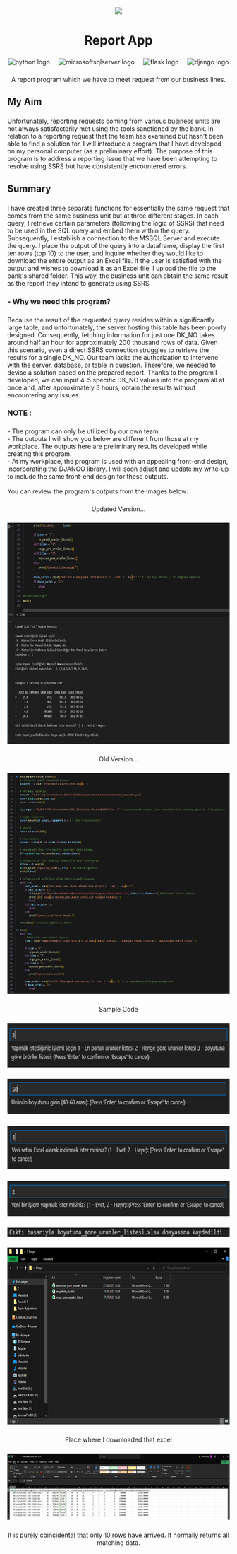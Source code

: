 <div align="center">
  <img height="300" src="https://media1.giphy.com/media/qgQUggAC3Pfv687qPC/giphy.gif?cid=ecf05e477nfy3cs4ufmdpspwzxlk03sqdm6wwxagyef5dfz7&ep=v1_gifs_related&rid=giphy.gif&ct=g"  />
</div>

###

<h1 align="center">Report App</h1>

###

<div align="center">
  <img src="https://cdn.jsdelivr.net/gh/devicons/devicon/icons/python/python-original.svg" height="40" alt="python logo"  />
  <img width="12" />
  <img src="https://cdn.jsdelivr.net/gh/devicons/devicon/icons/microsoftsqlserver/microsoftsqlserver-plain.svg" height="40" alt="microsoftsqlserver logo"  />
  <img width="12" />
  <img src="https://cdn.jsdelivr.net/gh/devicons/devicon/icons/flask/flask-original.svg" height="40" alt="flask logo"  />
  <img width="12" />
  <img src="https://cdn.jsdelivr.net/gh/devicons/devicon/icons/django/django-plain.svg" height="40" alt="django logo"  />
</div>

###

<p align="center">A report program which we have to meet request from our business lines.</p>

###

<h2 align="left">My Aim</h2>

###

<p align="left">Unfortunately, reporting requests coming from various business units are not always satisfactorily met using the tools sanctioned by the bank. In relation to a reporting request that the team has examined but hasn't been able to find a solution for, I will introduce a program that I have developed on my personal computer (as a preliminary effort). The purpose of this program is to address a reporting issue that we have been attempting to resolve using SSRS but have consistently encountered errors.</p>

###

<h2 align="left">Summary</h2>

###

<p align="left">I have created three separate functions for essentially the same request that comes from the same business unit but at three different stages. In each query, I retrieve certain parameters (following the logic of SSRS) that need to be used in the SQL query and embed them within the query. Subsequently, I establish a connection to the MSSQL Server and execute the query. I place the output of the query into a dataframe, display the first ten rows (top 10) to the user, and inquire whether they would like to download the entire output as an Excel file. If the user is satisfied with the output and wishes to download it as an Excel file, I upload the file to the bank's shared folder. This way, the business unit can obtain the same result as the report they intend to generate using SSRS.</p>

###

<h3 align="left">- Why we need this program?</h3>

###

<p align="left">Because the result of the requested query resides within a significantly large table, and unfortunately, the server hosting this table has been poorly designed. Consequently, fetching information for just one DK_NO takes around half an hour for approximately 200 thousand rows of data. Given this scenario, even a direct SSRS connection struggles to retrieve the results for a single DK_NO. Our team lacks the authorization to intervene with the server, database, or table in question. Therefore, we needed to devise a solution based on the prepared report. Thanks to the program I developed, we can input 4-5 specific DK_NO values into the program all at once and, after approximately 3 hours, obtain the results without encountering any issues.</p>

###

<h3 align="left">NOTE :</h3>

###

<p align="left">- The program can only be utilized by our own team.<br>- The outputs I will show you below are different from those at my workplace. The outputs here are preliminary results developed while creating this program.<br>- At my workplace, the program is used with an appealing front-end design, incorporating the DJANGO library. I will soon adjust and update my write-up to include the same front-end design for these outputs.<br><br>You can review the program's outputs from the images below:</p>

###

<p align="center">Updated Version...</p>

###

<div align="center">
  <img height="500" src="https://github.com/krmsmsk/Resimler/blob/main/Rapor%20Uygulamas%C4%B1/ANA%20%C3%87IKTI.png?raw=true"  />
</div>

###

<p align="center">Old Version...</p>

###

###

<div align="center">
  <img height="500" src="https://github.com/krmsmsk/Resimler/blob/main/Rapor%20Uygulamas%C4%B1/%C3%B6rneklem.png?raw=true"  />
</div>

###

<p align="center">Sample Code</p>

###

<div align="center">
  <img height="100" src="https://github.com/krmsmsk/Resimler/blob/main/Rapor%20Uygulamas%C4%B1/1.png?raw=true"  />
</div>

###

<div align="center">
  <img height="80" src="https://github.com/krmsmsk/Resimler/blob/main/Rapor%20Uygulamas%C4%B1/2.png?raw=true"  />
</div>

###

<div align="center">
  <img height="99" src="https://github.com/krmsmsk/Resimler/blob/main/Rapor%20Uygulamas%C4%B1/3.png?raw=true"  />
</div>

###

<div align="center">
  <img height="80" src="https://github.com/krmsmsk/Resimler/blob/main/Rapor%20Uygulamas%C4%B1/4.png?raw=true"  />
</div>

###

<div align="center">
  <img height="20" src="https://github.com/krmsmsk/Resimler/blob/main/Rapor%20Uygulamas%C4%B1/%C3%A7%C4%B1kt%C4%B1.png?raw=true"  />
</div>

###

<div align="center">
  <img height="400" src="https://github.com/krmsmsk/Resimler/blob/main/Rapor%20Uygulamas%C4%B1/%C3%A7%C4%B1kt%C4%B1%201.png?raw=true"  />
</div>

###

<p align="center">Place where I downloaded that excel</p>

###

<div align="center">
  <img height="150" src="https://github.com/krmsmsk/Resimler/blob/main/Rapor%20Uygulamas%C4%B1/%C3%A7%C4%B1kt%C4%B1%202.png?raw=true"  />
</div>

###

<p align="center">It is purely coincidental that only 10 rows have arrived. It normally returns all matching data.</p>



